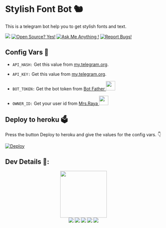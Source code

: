 # Stylish Font Bot 🐿
This is a telegram bot help you to get stylish fonts and text.

<a href="https://telegram.dog/StylishTexttrbot"><img src="https://img.shields.io/badge/Telegram-Bot-blue.svg?logo=telegram"></a>
[![Open Source? Yes!](https://badgen.net/badge/Open%20Source%20%3F/Yes/yellow?icon=github)](https://github.com/TR-TECH-GUIDE/Stylish-Text)
[![Ask Me Anything !](https://img.shields.io/badge/🤔%20Ask%20me-anything-1abc9c.svg)](https://telegram.dog/SLBotsOfficial)
[![Report Bugs!](https://badgen.net/badge/🐞%20Report%20/Bugs/red)](https://telegram.dog/trtechguide)

## Config Vars 🤖

- `API_HASH:` Get this value from [my.telegram.org](https://my.telegram.org).

- `API_KEY:` Get this value from [my.telegram.org](https://my.telegram.org).

- `BOT_TOKEN:` Get the bot token from [Bot Father <img src="https://telegra.ph/file/8d80c13110506bf1cb58e.jpg" width="30" height="30">](https://telegram.dog/BotFather)

- `OWNER_ID:` Get your user id from [Mrs.Raya <img src="https://telegra.ph/file/6aefa01f72de61e7beaa7.jpg" width="30" height="30">](https://telegram.dog/ChamathLaksandubot)

## Deploy to heroku 🗳
Press the button Deploy to heroku and give the values for the config vars. 👇

[![Deploy](https://www.herokucdn.com/deploy/button.svg)](https://heroku.com/deploy?template=https://github.com/TR-TECH-GUIDE/Stylish-Text)


## Dev Details 👤:
<p align="middle">
<img src="https://telegra.ph/file/db247dadbf6c93ae12cf0.jpg" width="150" height="150"><br>
<img src="https://badgen.net/badge/Name/Tharuk/FF33FF?icon=awesome&labelColor=0080FF"></a>
<img src="https://badgen.net/badge/Skills/python/purple?icon=terminal&labelColor=red"></a>
<a href="https://telegram.dog/SLBotsOfficial"><img src="https://img.shields.io/badge/Telegram-Link-blue.svg?logo=telegram"></a>
<a href="https://github.com/TR-TECH-GUIDE"><img src="https://badgen.net/badge/Follow%20on%20/GitHub/80FF00?icon=github&labelColor=black"></a>
<a href="https://www.youtube.com/channel/UCoqH50psZdxpiSMIFZi6OFQ"><img src="https://img.shields.io/badge/YouTube-Channel-FF3333.svg?logo=youtube&logoColor=FF3333"></a>
<p align="left">
</p>
